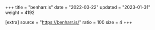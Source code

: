 +++
title = "benharr.is"
date = "2022-03-22"
updated = "2023-01-31"
weight = 4192

[extra]
source = "https://benharr.is/"
ratio = 100
size = 4
+++
